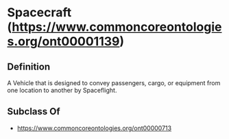 # Spacecraft (https://www.commoncoreontologies.org/ont00001139)

## Definition
A Vehicle that is designed to convey passengers, cargo, or equipment from one location to another by Spaceflight.

## Subclass Of
- https://www.commoncoreontologies.org/ont00000713

